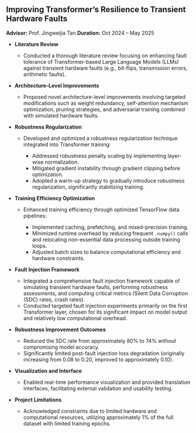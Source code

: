 ## Improving Transformer’s Resilience to Transient Hardware Faults

**Advisor:** Prof. Jingweijia Tan
**Duration:** Oct 2024 – May 2025

* **Literature Review**

  * Conducted a thorough literature review focusing on enhancing fault tolerance of Transformer-based Large Language Models (LLMs) against transient hardware faults (e.g., bit-flips, transmission errors, arithmetic faults).

* **Architecture-Level Improvements**

  * Proposed novel architecture-level improvements involving targeted modifications such as weight redundancy, self-attention mechanism optimization, pruning strategies, and adversarial training combined with simulated hardware faults.

* **Robustness Regularization**

  * Developed and optimized a robustness regularization technique integrated into Transformer training:

    * Addressed robustness penalty scaling by implementing layer-wise normalization.
    * Mitigated gradient instability through gradient clipping before optimization.
    * Adopted a warm-up strategy to gradually introduce robustness regularization, significantly stabilizing training.

* **Training Efficiency Optimization**

  * Enhanced training efficiency through optimized TensorFlow data pipelines:

    * Implemented caching, prefetching, and mixed-precision training.
    * Minimized runtime overhead by reducing frequent `.numpy()` calls and relocating non-essential data processing outside training loops.
    * Adjusted batch sizes to balance computational efficiency and hardware constraints.

* **Fault Injection Framework**

  * Integrated a comprehensive fault injection framework capable of simulating transient hardware faults, performing robustness assessments, and computing critical metrics (Silent Data Corruption (SDC) rates, crash rates).
  * Conducted targeted fault injection experiments primarily on the first Transformer layer, chosen for its significant impact on model output and relatively low computational overhead.

* **Robustness Improvement Outcomes**

  * Reduced the SDC rate from approximately 80% to 74% without compromising model accuracy.
  * Significantly limited post-fault injection loss degradation (originally increasing from 0.08 to 0.20, improved to approximately 0.10).

* **Visualization and Interface**

  * Enabled real-time performance visualization and provided translation interfaces, facilitating external validation and usability testing.

* **Project Limitations**

  * Acknowledged constraints due to limited hardware and computational resources, utilizing approximately 1% of the full dataset with limited training epochs.
